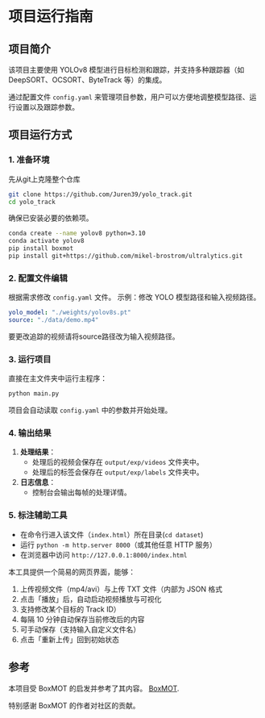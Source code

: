 # 项目运行指南

## 项目简介
该项目主要使用 YOLOv8 模型进行目标检测和跟踪，并支持多种跟踪器（如 DeepSORT、OCSORT、ByteTrack 等）的集成。

通过配置文件 `config.yaml` 来管理项目参数，用户可以方便地调整模型路径、运行设置以及跟踪参数。

## 项目运行方式

### 1. 准备环境
先从git上克隆整个仓库
```bash
git clone https://github.com/Juren39/yolo_track.git
cd yolo_track
```
确保已安装必要的依赖项。

```bash
conda create --name yolov8 python=3.10
conda activate yolov8
pip install boxmot
pip install git+https://github.com/mikel-brostrom/ultralytics.git
```

### 2. 配置文件编辑
根据需求修改 `config.yaml` 文件。
示例：修改 YOLO 模型路径和输入视频路径。
```yaml
yolo_model: "./weights/yolov8s.pt"
source: "./data/demo.mp4"
```
要更改追踪的视频请将source路径改为输入视频路径。

### 3. 运行项目
直接在主文件夹中运行主程序：
```bash
python main.py
```
项目会自动读取 `config.yaml` 中的参数并开始处理。

### 4. 输出结果
1. **处理结果**：
   - 处理后的视频会保存在 `output/exp/videos` 文件夹中。
   - 处理后的标签会保存在 `output/exp/labels` 文件夹中。
2. **日志信息**：
   - 控制台会输出每帧的处理详情。

### 5. 标注辅助工具
   - 在命令行进入该文件（`index.html`）所在目录(`cd dataset`)
   - 运行 `python -m http.server 8000`（或其他任意 HTTP 服务）  
   - 在浏览器中访问 `http://127.0.0.1:8000/index.html` 

本工具提供一个简易的网页界面，能够：
1. 上传视频文件（mp4/avi）与上传 TXT 文件（内部为 JSON 格式  
2. 点击「播放」后，自动启动视频播放与可视化  
3. 支持修改某个目标的 Track ID）  
4. 每隔 10 分钟自动保存当前修改后的内容  
5. 可手动保存（支持输入自定义文件名）  
6. 点击「重新上传」回到初始状态

## 参考
本项目受 BoxMOT 的启发并参考了其内容。 [BoxMOT](https://github.com/username/boxmot).

特别感谢 BoxMOT 的作者对社区的贡献。